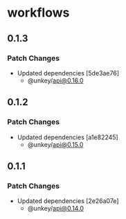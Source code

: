 # workflows

## 0.1.3

### Patch Changes

- Updated dependencies [5de3ae76]
  - @unkey/api@0.16.0

## 0.1.2

### Patch Changes

- Updated dependencies [a1e82245]
  - @unkey/api@0.15.0

## 0.1.1

### Patch Changes

- Updated dependencies [2e26a07e]
  - @unkey/api@0.14.0
